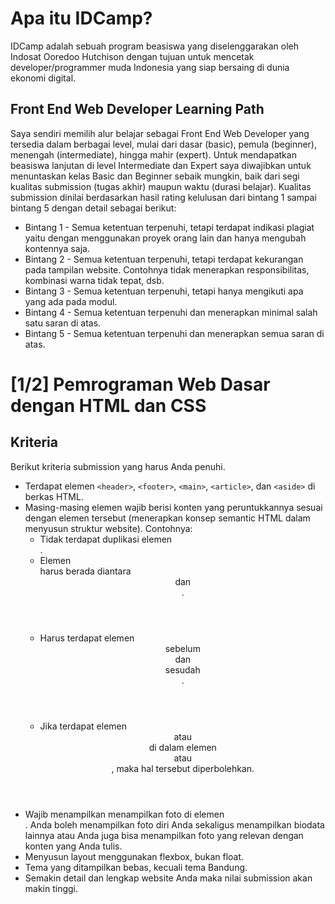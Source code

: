 # Apa itu IDCamp?
IDCamp adalah sebuah program beasiswa yang diselenggarakan oleh Indosat Ooredoo Hutchison dengan tujuan untuk mencetak developer/programmer muda Indonesia yang siap bersaing di dunia ekonomi digital.

## Front End Web Developer Learning Path
Saya sendiri memilih alur belajar sebagai Front End Web Developer yang tersedia dalam berbagai level, mulai dari dasar (basic), pemula (beginner), menengah (intermediate), hingga mahir
(expert). Untuk mendapatkan beasiswa lanjutan di level Intermediate dan Expert saya diwajibkan untuk menuntaskan kelas Basic dan Beginner sebaik mungkin, baik dari segi kualitas
submission (tugas akhir) maupun waktu (durasi belajar). Kualitas submission dinilai berdasarkan hasil rating kelulusan dari bintang 1 sampai bintang 5 dengan detail sebagai berikut:

- Bintang 1 - Semua ketentuan terpenuhi, tetapi terdapat indikasi plagiat yaitu dengan menggunakan proyek orang lain dan hanya mengubah kontennya saja.
- Bintang 2 - Semua ketentuan terpenuhi, tetapi terdapat kekurangan pada tampilan website. Contohnya tidak menerapkan responsibilitas, kombinasi warna tidak tepat, dsb.
- Bintang 3 - Semua ketentuan terpenuhi, tetapi hanya mengikuti apa yang ada pada modul.
- Bintang 4 - Semua ketentuan terpenuhi dan menerapkan minimal salah satu saran di atas.
- Bintang 5 - Semua ketentuan terpenuhi dan menerapkan semua saran di atas.

# [1/2] Pemrograman Web Dasar dengan HTML dan CSS  
## Kriteria
Berikut kriteria submission yang harus Anda penuhi.
- Terdapat elemen `<header>`, `<footer>`, `<main>`, `<article>`, dan `<aside>` di berkas HTML.
- Masing-masing elemen wajib berisi konten yang peruntukkannya sesuai dengan elemen tersebut (menerapkan konsep semantic HTML dalam menyusun struktur website). Contohnya:
  - Tidak terdapat duplikasi elemen <main>.
  - Elemen <main> harus berada diantara <header> dan <footer>.
  - Harus terdapat elemen <header> sebelum <main> dan <footer> sesudah <main>.
  - Jika terdapat elemen <header> atau <footer> di dalam elemen <article> atau <aside>, maka hal tersebut diperbolehkan.
- Wajib menampilkan menampilkan foto di elemen <aside>. Anda boleh menampilkan foto diri Anda sekaligus menampilkan biodata lainnya atau Anda juga bisa menampilkan foto yang relevan dengan konten yang Anda tulis.
- Menyusun layout menggunakan flexbox, bukan float.
- Tema yang ditampilkan bebas, kecuali tema Bandung.
- Semakin detail dan lengkap website Anda maka nilai submission akan makin tinggi.

